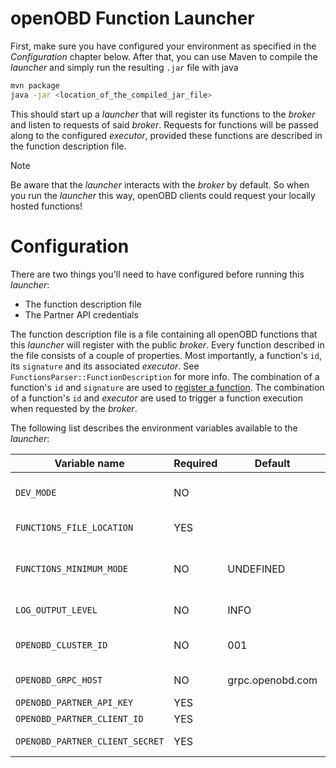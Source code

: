 # openOBD Function Launcher

First, make sure you have configured your environment as specified in the _Configuration_ chapter below. After that, you can use
Maven to compile the _launcher_ and simply run the resulting `.jar` file with java

```bash
mvn package
java -jar <location_of_the_compiled_jar_file>
```

This should start up a _launcher_ that will register its functions to the _broker_ and listen to requests
of said _broker_. Requests for functions will be passed along to the configured _executor_, provided these
functions are described in the function description file.

> [!Note]
> Be aware that the _launcher_ interacts with the _broker_ by default. So when you run the _launcher_ this way, openOBD clients
> could request your locally hosted functions!

# Configuration

There are two things you'll need to have configured before running this _launcher_:

- The function description file
- The Partner API credentials

The function description file is a file containing all openOBD functions that this _launcher_ will register with the
public _broker_. Every function described in the file consists of a couple of properties. Most importantly, a function's
`id`, its `signature` and its associated _executor_. See `FunctionsParser::FunctionDescription` for more info.
The combination of a function's `id` and `signature` are used to [register a function](https://docs.openobd.com/latest/design/function_broker/#generating-function-uuid-and-signature).
The combination of a function's `id` and _executor_ are used to trigger a function execution when requested by the _broker_.

The following list describes the environment variables available to the _launcher_:

| Variable name                   | Required | Default          | Explanation                                                                                    |
|---------------------------------|----------|------------------|------------------------------------------------------------------------------------------------|
| `DEV_MODE`                      | NO       | <none>           | Running DEV_MODE uses insecure gRPC channels (_any_ value will enable this option)             |
| `FUNCTIONS_FILE_LOCATION`       | YES      |                  | Location of the file containing all function descriptions                                      |
| `FUNCTIONS_MINIMUM_MODE`        | NO       | UNDEFINED        | Makes it possible to only register some defined functions (see `FunctionParser::FunctionMode`) |
| `LOG_OUTPUT_LEVEL`              | NO       | INFO             | Will result in more log output (see `Logger::Level`)                                           |
| `OPENOBD_CLUSTER_ID`            | NO       | 001              | The cluster used to authorize a Partner through the Partner API. `001` refers to Europe        |
| `OPENOBD_GRPC_HOST`             | NO       | grpc.openobd.com | The hostname of the openOBD Function Broker                                                    |
| `OPENOBD_PARTNER_API_KEY`       | YES      |                  | A Partner's API key                                                                            |
| `OPENOBD_PARTNER_CLIENT_ID`     | YES      |                  | A Partner's API credentials id                                                                 |
| `OPENOBD_PARTNER_CLIENT_SECRET` | YES      |                  | A Partner's API credentials secret                                                             |